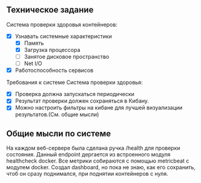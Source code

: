 ## Техническое задание
Система проверки здоровья контейнеров:
- [x] Узнавать системные характеристики
  - [x] Память
  - [x] Загрузка процессора
  - [ ] Занятое дисковое пространство
  - [ ] Net I/O
- [x] Работоспособность сервисов

Требования к системе Система проверки здоровья:
- [x] Проверка должна запускаться периодически
- [x] Результат проверки должен сохраняться в Кибану.
- [x] Можно настроить фильтры на кибане для лучшей визуализации результатов.(См. общие мысли)

## Общие мысли по системе
На каждом веб-сервере была сделана ручка /health для проверки состояния. Данный endpoint дергается из встроенного модуля healthcheck docker. 
Все метрики собираются с помощью metricbeat с модулем docker. 
Создал dashboard, но пока не знаю, как его сохранить, чтоб он сразу поднимался, при поднятии контейнеров с нуля.